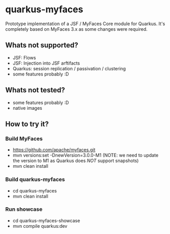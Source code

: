 # quarkus-myfaces

Prototype implementation of a JSF / MyFaces Core module for Quarkus. 
It's completely based on MyFaces 3.x as some changes were required.

## Whats not supported?
- JSF: Flows
- JSF: Injection into JSF arftifacts
- Quarkus: session replication / passivation / clustering
- some features probably :D

## Whats not tested?
- some features probably :D
- native images

## How to try it?

### Build MyFaces
- https://github.com/apache/myfaces.git 
- mvn versions:set -DnewVersion=3.0.0-M1 (NOTE: we need to update the version to M1 as Quarkus does _NOT_ support snapshots)
- mvn clean install



### Build quarkus-myfaces
- cd quarkus-myfaces
- mvn clean install

### Run showcase
- cd quarkus-myfaces-showcase
- mvn compile quarkus:dev
